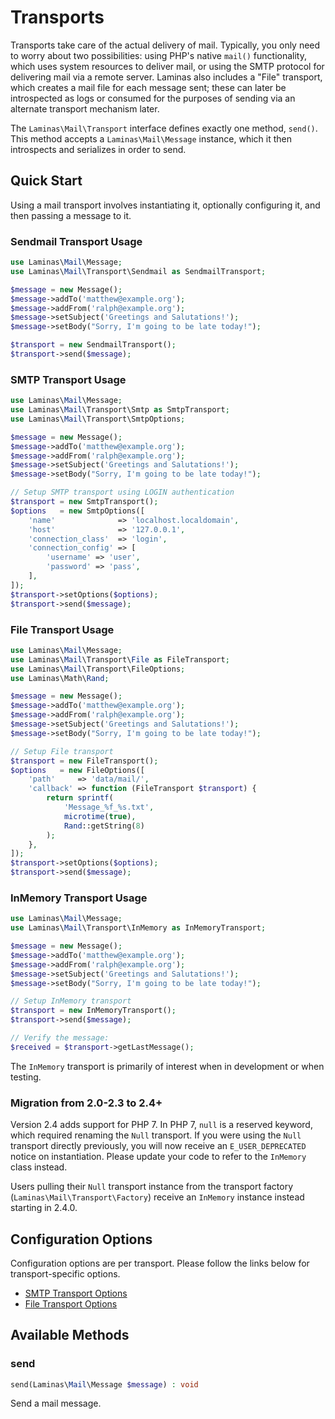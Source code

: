 # Transports

Transports take care of the actual delivery of mail. Typically, you only need to
worry about two possibilities: using PHP's native `mail()` functionality, which
uses system resources to deliver mail, or using the SMTP protocol for delivering
mail via a remote server. Laminas also includes a "File" transport, which
creates a mail file for each message sent; these can later be introspected as
logs or consumed for the purposes of sending via an alternate transport
mechanism later.

The `Laminas\Mail\Transport` interface defines exactly one method, `send()`. This
method accepts a `Laminas\Mail\Message` instance, which it then introspects and
serializes in order to send.

## Quick Start

Using a mail transport involves instantiating it, optionally configuring it, and
then passing a message to it.

### Sendmail Transport Usage

```php
use Laminas\Mail\Message;
use Laminas\Mail\Transport\Sendmail as SendmailTransport;

$message = new Message();
$message->addTo('matthew@example.org');
$message->addFrom('ralph@example.org');
$message->setSubject('Greetings and Salutations!');
$message->setBody("Sorry, I'm going to be late today!");

$transport = new SendmailTransport();
$transport->send($message);
```

### SMTP Transport Usage

```php
use Laminas\Mail\Message;
use Laminas\Mail\Transport\Smtp as SmtpTransport;
use Laminas\Mail\Transport\SmtpOptions;

$message = new Message();
$message->addTo('matthew@example.org');
$message->addFrom('ralph@example.org');
$message->setSubject('Greetings and Salutations!');
$message->setBody("Sorry, I'm going to be late today!");

// Setup SMTP transport using LOGIN authentication
$transport = new SmtpTransport();
$options   = new SmtpOptions([
    'name'              => 'localhost.localdomain',
    'host'              => '127.0.0.1',
    'connection_class'  => 'login',
    'connection_config' => [
        'username' => 'user',
        'password' => 'pass',
    ],
]);
$transport->setOptions($options);
$transport->send($message);
```

### File Transport Usage

```php
use Laminas\Mail\Message;
use Laminas\Mail\Transport\File as FileTransport;
use Laminas\Mail\Transport\FileOptions;
use Laminas\Math\Rand;

$message = new Message();
$message->addTo('matthew@example.org');
$message->addFrom('ralph@example.org');
$message->setSubject('Greetings and Salutations!');
$message->setBody("Sorry, I'm going to be late today!");

// Setup File transport
$transport = new FileTransport();
$options   = new FileOptions([
    'path'     => 'data/mail/',
    'callback' => function (FileTransport $transport) {
        return sprintf(
            'Message_%f_%s.txt',
            microtime(true),
            Rand::getString(8)
        );
    },
]);
$transport->setOptions($options);
$transport->send($message);
```

### InMemory Transport Usage

```php
use Laminas\Mail\Message;
use Laminas\Mail\Transport\InMemory as InMemoryTransport;

$message = new Message();
$message->addTo('matthew@example.org');
$message->addFrom('ralph@example.org');
$message->setSubject('Greetings and Salutations!');
$message->setBody("Sorry, I'm going to be late today!");

// Setup InMemory transport
$transport = new InMemoryTransport();
$transport->send($message);

// Verify the message:
$received = $transport->getLastMessage();
```

The `InMemory` transport is primarily of interest when in development or when
testing.

### Migration from 2.0-2.3 to 2.4+

Version 2.4 adds support for PHP 7. In PHP 7, `null` is a reserved keyword,
which required renaming the `Null` transport. If you were using the `Null`
transport directly previously, you will now receive an `E_USER_DEPRECATED`
notice on instantiation. Please update your code to refer to the `InMemory`
class instead.

Users pulling their `Null` transport instance from the transport factory
(`Laminas\Mail\Transport\Factory`) receive an `InMemory` instance instead starting
in 2.4.0.

## Configuration Options

Configuration options are per transport. Please follow the links below for
transport-specific options.

- [SMTP Transport Options](smtp-options.md)
- [File Transport Options](file-options.md)

## Available Methods

### send

```php
send(Laminas\Mail\Message $message) : void
```

Send a mail message.
